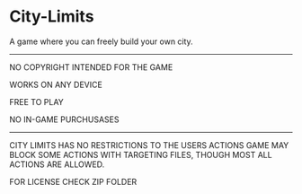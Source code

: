 # City-Limits
A game where you can freely build your own city. 
____________________________________________________
NO COPYRIGHT INTENDED FOR THE GAME


WORKS ON ANY DEVICE

FREE TO PLAY

NO IN-GAME PURCHUSASES 


____________________________________________________

CITY LIMITS HAS NO RESTRICTIONS TO THE USERS ACTIONS
GAME MAY BLOCK SOME ACTIONS WITH TARGETING FILES, THOUGH MOST ALL ACTIONS ARE ALLOWED.


FOR LICENSE CHECK ZIP FOLDER
